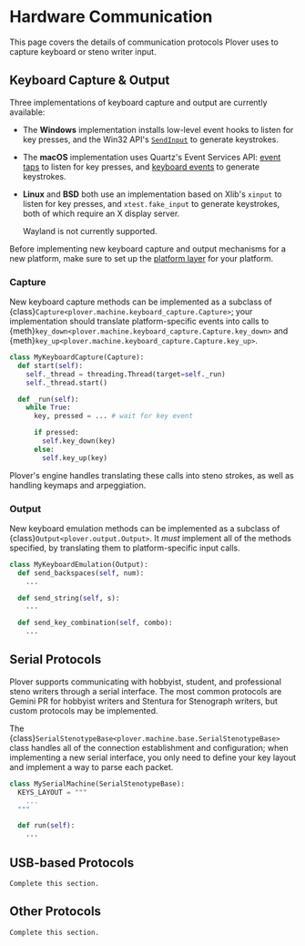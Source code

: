 # Hardware Communication

This page covers the details of communication protocols Plover uses to capture
keyboard or steno writer input.

## Keyboard Capture & Output

Three implementations of keyboard capture and output are currently available:

- The **Windows** implementation installs low-level event hooks to listen for
  key presses, and the Win32 API's [`SendInput`](https://learn.microsoft.com/en-us/windows/win32/api/winuser/nf-winuser-sendinput) to generate keystrokes.

- The **macOS** implementation uses Quartz's Event Services API: [event taps](https://developer.apple.com/documentation/coregraphics/1454426-cgeventtapcreate)
  to listen for key presses, and [keyboard events](https://developer.apple.com/documentation/coregraphics/1456564-cgeventcreatekeyboardevent)
  to generate keystrokes.

- **Linux** and **BSD** both use an implementation based on Xlib's `xinput` to
  listen for key presses, and `xtest.fake_input` to generate keystrokes, both
  of which require an X display server.

  Wayland is not currently supported.

Before implementing new keyboard capture and output mechanisms for a new
platform, make sure to set up the [platform layer](platform_layer) for your
platform.

### Capture

New keyboard capture methods can be implemented as a subclass of
{class}`Capture<plover.machine.keyboard_capture.Capture>`; your implementation
should translate platform-specific events into calls to
{meth}`key_down<plover.machine.keyboard_capture.Capture.key_down>` and {meth}`key_up<plover.machine.keyboard_capture.Capture.key_up>`.

```python
class MyKeyboardCapture(Capture):
  def start(self):
    self._thread = threading.Thread(target=self._run)
    self._thread.start()

  def _run(self):
    while True:
      key, pressed = ... # wait for key event

      if pressed:
        self.key_down(key)
      else:
        self.key_up(key)
```

Plover's engine handles translating these calls into steno strokes, as well as
handling keymaps and arpeggiation.

### Output

New keyboard emulation methods can be implemented as a subclass of
{class}`Output<plover.output.Output>`. It _must_ implement all of the methods
specified, by translating them to platform-specific input calls.

```python
class MyKeyboardEmulation(Output):
  def send_backspaces(self, num):
    ...

  def send_string(self, s):
    ...

  def send_key_combination(self, combo):
    ...
```

## Serial Protocols

Plover supports communicating with hobbyist, student, and professional steno
writers through a serial interface. The most common protocols are Gemini PR
for hobbyist writers and Stentura for Stenograph writers, but custom protocols
may be implemented.

The {class}`SerialStenotypeBase<plover.machine.base.SerialStenotypeBase>` class
handles all of the connection establishment and configuration; when
implementing a new serial interface, you only need to define your key layout
and implement a way to parse each packet.

```python
class MySerialMachine(SerialStenotypeBase):
  KEYS_LAYOUT = """
    ...
  """

  def run(self):
    ...
```

## USB-based Protocols

```{todo}
Complete this section.
```

## Other Protocols

```{todo}
Complete this section.
```
